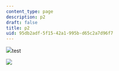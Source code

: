 ```yaml
---
content_type: page
description: p2
draft: false
title: p2
uid: 95db2adf-5f15-42a1-995b-d65c2a7d96f7
---
```

![](https://pbs.twimg.com/media/E4OzGLfX0AoMeuD.jpg)test

![](https://pbs.twimg.com/media/E4OzGLfX0AoMeuD.jpg)
